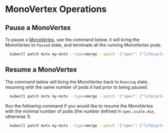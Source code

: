 # MonoVertex Operations

## Pause a MonoVertex

To pause a [MonoVertex](../../core-concepts/monovertex.md), use the command below, it will bring the MonoVertex to `Paused` state, and terminate all the running MonoVertex pods.

```bash
  kubectl patch mvtx my-mvtx --type=merge --patch '{"spec": {"lifecycle": {"desiredPhase": "Paused"}}}'
```

## Resume a MonoVertex

The command below will bring the MonoVertex back to `Running` state, resuming with the same number of pods it had prior to being paused.

```bash
  kubectl patch mvtx my-mvtx --type=merge --patch '{"spec": {"lifecycle": {"desiredPhase": "Running"}}}'
```

Run the following command if you would like to resume the MonoVertex with the minimal number of pods (the number defined in `spec.scale.min`, otherwise 1).

```bash
  kubectl patch mvtx my-mvtx --type=merge --patch '{"spec": {"lifecycle": {"desiredPhase": "Running"}, "replicas": null}}'
```
